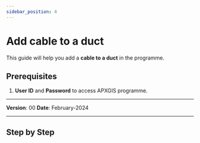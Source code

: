 ```yaml
---
sidebar_position: 4
---
```


# Add cable to a duct

This guide will help you add a **cable to a duct** in the programme.

## **Prerequisites**
1.	**User ID** and **Password** to access APXGIS programme.

------------

**Version**: 00
**Date**: February-2024

------------
## **Step by Step**